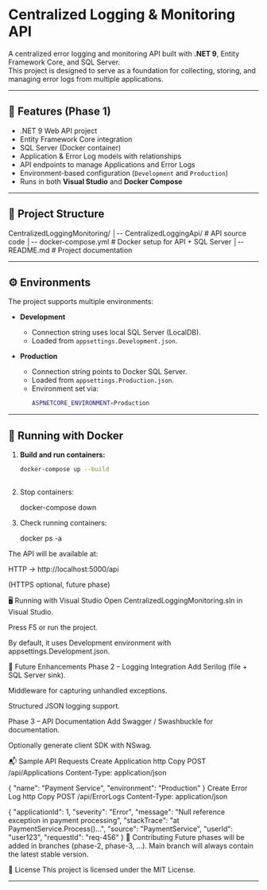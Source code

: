 # Centralized Logging & Monitoring API

A centralized error logging and monitoring API built with **.NET 9**, Entity Framework Core, and SQL Server.  
This project is designed to serve as a foundation for collecting, storing, and managing error logs from multiple applications.

---

## 🚀 Features (Phase 1)
- .NET 9 Web API project
- Entity Framework Core integration
- SQL Server (Docker container)
- Application & Error Log models with relationships
- API endpoints to manage Applications and Error Logs
- Environment-based configuration (`Development` and `Production`)
- Runs in both **Visual Studio** and **Docker Compose**

---

## 📂 Project Structure

CentralizedLoggingMonitoring/
│-- CentralizedLoggingApi/ # API source code
│-- docker-compose.yml # Docker setup for API + SQL Server
│-- README.md # Project documentation

---

## ⚙️ Environments
The project supports multiple environments:

- **Development**
  - Connection string uses local SQL Server (LocalDB).
  - Loaded from `appsettings.Development.json`.

- **Production**
  - Connection string points to Docker SQL Server.
  - Loaded from `appsettings.Production.json`.
  - Environment set via:
    ```bash
    ASPNETCORE_ENVIRONMENT=Production
    ```

---

## 🐳 Running with Docker
1. **Build and run containers:**

   ```bash
   docker-compose up --build
	
2. Stop containers:

	docker-compose down
	
3. Check running containers:

	docker ps -a
	
	
The API will be available at:

HTTP → http://localhost:5000/api

(HTTPS optional, future phase)

🖥️ Running with Visual Studio
Open CentralizedLoggingMonitoring.sln in Visual Studio.

Press F5 or run the project.

By default, it uses Development environment with appsettings.Development.json.

📌 Future Enhancements
Phase 2 – Logging Integration
Add Serilog (file + SQL Server sink).

Middleware for capturing unhandled exceptions.

Structured JSON logging support.

Phase 3 – API Documentation
Add Swagger / Swashbuckle for documentation.

Optionally generate client SDK with NSwag.

📬 Sample API Requests
Create Application
http
Copy
POST /api/Applications
Content-Type: application/json

{
  "name": "Payment Service",
  "environment": "Production"
}
Create Error Log
http
Copy
POST /api/ErrorLogs
Content-Type: application/json

{
  "applicationId": 1,
  "severity": "Error",
  "message": "Null reference exception in payment processing",
  "stackTrace": "at PaymentService.Process()...",
  "source": "PaymentService",
  "userId": "user123",
  "requestId": "req-456"
}
🤝 Contributing
Future phases will be added in branches (phase-2, phase-3, …).
Main branch will always contain the latest stable version.

📜 License
This project is licensed under the MIT License.


---
